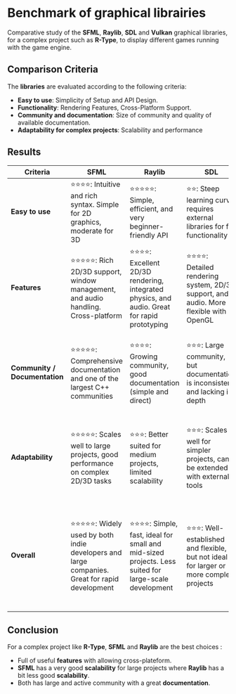 # Benchmark of graphical librairies

Comparative study of the **SFML**, **Raylib**, **SDL** and **Vulkan** graphical libraries, for a complex project such as **R-Type**, to display different games running with the game engine.

## **Comparison Criteria**

The **libraries** are evaluated according to the following criteria:

- **Easy to use**: Simplicity of Setup and API Design.
- **Functionality**: Rendering Features, Cross-Platform Support.
- **Community and documentation**: Size of community and quality of available documentation.
- **Adaptability for complex projects**: Scalability and performance

## **Results**

| Criteria                       | SFML                                                                                          | Raylib                                                                                              | SDL                                                                                    | Vulkan                                                                                                                             |
|-------------------------------|-----------------------------------------------------------------------------------------------|-----------------------------------------------------------------------------------------------------|----------------------------------------------------------------------------------------|------------------------------------------------------------------------------------------------------------------------------------|
| **Easy to use**               | ⭐⭐⭐⭐: Intuitive and rich syntax. Simple for 2D graphics, moderate for 3D                      | ⭐⭐⭐⭐⭐: Simple, efficient, and very beginner-friendly API                                            | ⭐⭐:  Steep learning curve, requires external libraries for full functionality          | ⭐: Complex API, steep learning curve, low-level control for advanced users                                                         |
| **Features**                  | ⭐⭐⭐⭐⭐: Rich 2D/3D support, window management, and audio handling. Cross-platform              | ⭐⭐⭐⭐: Excellent 2D/3D rendering, integrated physics, and audio. Great for rapid prototyping         | ⭐⭐⭐⭐: Detailed rendering system, 2D/3D support, and audio. More flexible with OpenGL   | ⭐⭐⭐⭐⭐: High-performance graphics, shader support, multi-threading. Full GPU control                                                |
| **Community / Documentation** | ⭐⭐⭐⭐⭐: Comprehensive documentation and one of the largest C++ communities                     | ⭐⭐⭐⭐: Growing community, good documentation (simple and direct)                                     | ⭐⭐⭐: Large community, but documentation is inconsistent and lacking in depth           | ⭐⭐⭐⭐⭐: Large community, extensive documentation, but requires deeper understanding of graphics programming                         |
| **Adaptability**              | ⭐⭐⭐⭐⭐: Scales well to large projects, good performance on complex 2D/3D tasks                 | ⭐⭐⭐: Better suited for medium projects, limited scalability                                 | ⭐⭐⭐: Scales well for simpler projects, can be extended with external tools             | ⭐⭐⭐⭐⭐: Extremely scalable for large, complex projects; excellent for performance-heavy applications                                |
| **Overall**                   | ⭐⭐⭐⭐⭐: Widely used by both indie developers and large companies. Great for rapid development  | ⭐⭐⭐⭐: Simple, fast, ideal for small and mid-sized projects. Less suited for large-scale development | ⭐⭐⭐: Well-established and flexible, but not ideal for larger or more complex projects  | ⭐⭐⭐⭐⭐: Industry standard for high-performance applications. Requires significant setup but offers top-tier control and scalability |

## **Conclusion**

For a complex project like **R-Type**, **SFML** and **Raylib** are the best choices :

- Full of useful **features** with allowing cross-plateform.
- **SFML** has a very good **scalability** for large projects where **Raylib** has a bit less good **scalability**.
- Both has large and active community with a great **documentation**.
